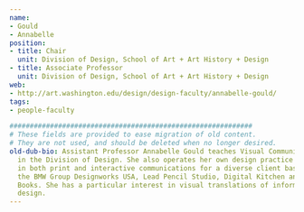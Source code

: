 ```yaml
---
name:
- Gould
- Annabelle
position:
- title: Chair
  unit: Division of Design, School of Art + Art History + Design
- title: Associate Professor
  unit: Division of Design, School of Art + Art History + Design
web:
- http://art.washington.edu/design/design-faculty/annabelle-gould/
tags:
- people-faculty

############################################################
# These fields are provided to ease migration of old content.
# They are not used, and should be deleted when no longer desired.
old-dub-bio: Assistant Professor Annabelle Gould teaches Visual Communication Design
  in the Division of Design. She also operates her own design practice that specializes
  in both print and interactive communications for a diverse client base, including
  the BMW Group Designworks USA, Lead Pencil Studio, Digital Kitchen and Chronicle
  Books. She has a particular interest in visual translations of information and publication
  design.
---
```

